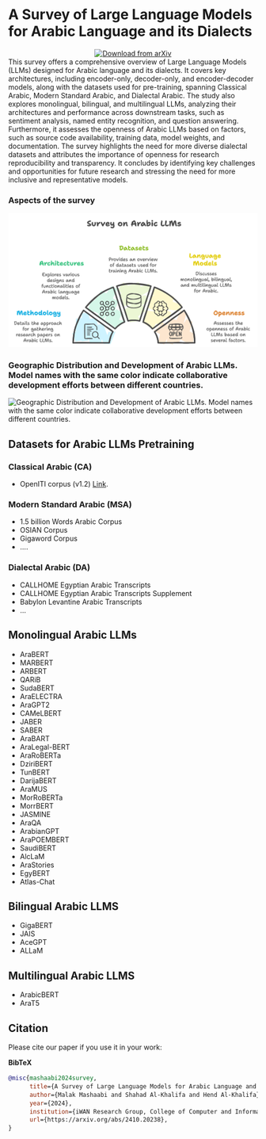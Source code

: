 # A Survey of Large Language Models for Arabic Language and its Dialects
<div align="center">
  <a href="https://arxiv.org/abs/2410.20238">
    <img src="https://img.shields.io/badge/arXiv-Paper%20Download-b31b1b.svg" alt="Download from arXiv">
  </a>
</div>
This survey offers a comprehensive overview of Large Language Models (LLMs) designed for Arabic language and its dialects. It covers key architectures, including encoder-only, decoder-only, and encoder-decoder models, along with the datasets used for pre-training, spanning Classical Arabic, Modern Standard Arabic, and Dialectal Arabic. The study also explores monolingual, bilingual, and multilingual LLMs, analyzing their architectures and performance across downstream tasks, such as sentiment analysis, named entity recognition, and question answering. Furthermore, it assesses the openness of Arabic LLMs based on factors, such as source code availability, training data, model weights, and documentation. The survey highlights the need for more diverse dialectal datasets and attributes the importance of openness for research reproducibility and transparency. It concludes by identifying key challenges and opportunities for future research and stressing the need for more inclusive and representative models.

### Aspects of the survey
![Arabic LLM Survey](https://github.com/iwan-rg/ArabicLLMs/blob/main/Arabic%20LLM%20Survey.png?raw=true)

### Geographic Distribution and Development of Arabic LLMs. Model names with the same color indicate collaborative development efforts between different countries.

![Geographic Distribution and Development of Arabic LLMs. Model names with the same color indicate collaborative development efforts between different countries.](https://github.com/iwan-rg/ArabicLLMs/blob/main/LLM%20Map.png?raw=true)


## Datasets for Arabic LLMs Pretraining

### Classical Arabic (CA) 
- OpenITI corpus (v1.2) [Link][openiti-link].

[openiti-link]: https://openiti.org/projects/OpenITI%20Corpus.html

  
### Modern Standard Arabic (MSA) 
- 1.5 billion Words Arabic Corpus
- OSIAN Corpus
- Gigaword Corpus
-  ....
  
### Dialectal Arabic (DA) 
- CALLHOME Egyptian Arabic Transcripts 
- CALLHOME Egyptian Arabic Transcripts Supplement
- Babylon Levantine Arabic Transcripts
- ...
  
## Monolingual Arabic LLMs
- AraBERT
- MARBERT
- ARBERT
- QARiB
- SudaBERT
- AraELECTRA
- AraGPT2
- CAMeLBERT
- JABER
- SABER
- AraBART
- AraLegal-BERT
- AraRoBERTa
- DziriBERT
- TunBERT
- DarijaBERT
- AraMUS
- MorRoBERTa
- MorrBERT
- JASMINE
- AraQA
- ArabianGPT
- AraPOEMBERT
- SaudiBERT
- AlcLaM
- AraStories
- EgyBERT
- Atlas-Chat

## Bilingual Arabic LLMS
- GigaBERT 
- JAIS 
- AceGPT
- ALLaM

## Multilingual Arabic LLMS
- ArabicBERT 	
- AraT5 

## Citation
Please cite our paper if you use it in your work:

**BibTeX**
```bibtex
@misc{mashaabi2024survey,
      title={A Survey of Large Language Models for Arabic Language and its Dialects}, 
      author={Malak Mashaabi and Shahad Al-Khalifa and Hend Al-Khalifa},
      year={2024},
      institution={iWAN Research Group, College of Computer and Information Sciences, King Saud University},
      url={https://arxiv.org/abs/2410.20238}, 
}
